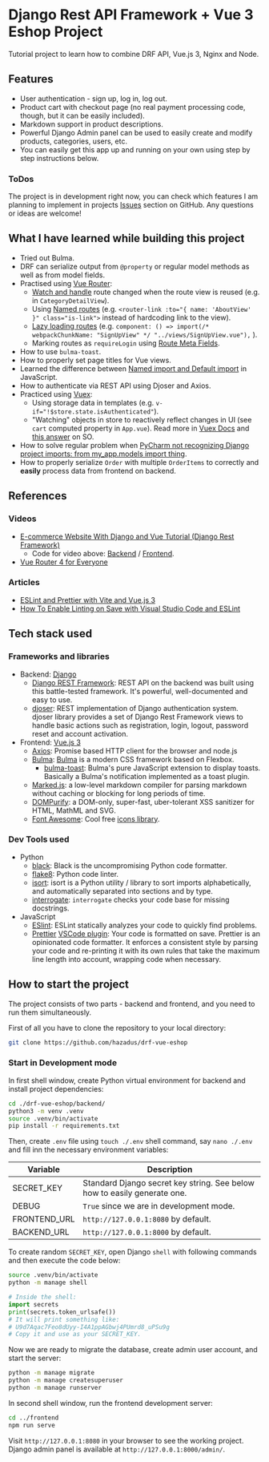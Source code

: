 # Django Rest API Framework + Vue 3 Eshop Project

Tutorial project to learn how to combine DRF API, Vue.js 3, Nginx and Node.

## Features

- User authentication - sign up, log in, log out.
- Product cart with checkout page (no real payment processing code, though, but it can be easily included).
- Markdown support in product descriptions.
- Powerful Django Admin panel can be used to easily create and modify products, categories, users, etc.
- You can easily get this app up and running on your own using step by step instructions below.

### ToDos

The project is in development right now, you can check which features I am planning to implement
in projects [Issues](https://github.com/hazadus/drf-vue-eshop/issues) section on GitHub. Any questions
or ideas are welcome!

## What I have learned while building this project

- Tried out Bulma.
- DRF can serialize output from `@property` or regular model methods as well as from model fields.
- Practised using [Vue Router](https://router.vuejs.org/):
  - [Watch and handle](https://router.vuejs.org/guide/essentials/dynamic-matching.html#reacting-to-params-changes) route changed when the route view is reused (e.g. in `CategoryDetailView`).
  - Using [Named routes](https://router.vuejs.org/guide/essentials/named-routes.html#named-routes) (e.g. `<router-link :to="{ name: 'AboutView' }" class="is-link">` instead of hardcoding link to the view).
  - [Lazy loading routes](https://router.vuejs.org/guide/advanced/lazy-loading.html) (e.g. `component: () => import(/* webpackChunkName: "SignUpView" */ "../views/SignUpView.vue"),` ).
  - Marking routes as `requireLogin` using [Route Meta Fields](https://router.vuejs.org/guide/advanced/meta.html#route-meta-fields).
- How to use `bulma-toast`.
- How to properly set page titles for Vue views.
- Learned the difference between [Named import and Default import](https://developer.mozilla.org/en-US/docs/Web/JavaScript/Reference/Statements/import#description) in JavaScript.
- How to authenticate via REST API using Djoser and Axios.
- Practiced using [Vuex](https://vuex.vuejs.org/guide/):
  - Using storage data in templates (e.g. `v-if="!$store.state.isAuthenticated"`).
  - "Watching" objects in store to reactively reflect changes in UI (see `cart` computed property in `App.vue`). Read more in [Vuex Docs](https://vuex.vuejs.org/guide/getters.html#the-mapgetters-helper) and [this answer](https://stackoverflow.com/a/43294294) on SO.
- How to solve regular problem when [PyCharm not recognizing Django project imports: from my_app.models import thing](https://stackoverflow.com/a/40934430).
- How to properly serialize `Order` with multiple `OrderItems` to correctly and **easily** process data from frontend on backend.

## References

### Videos

- [E-commerce Website With Django and Vue Tutorial (Django Rest Framework)](https://www.youtube.com/watch?v=Yg5zkd9nm6w)
  - Code for video above: [Backend](https://github.com/SteinOveHelset/djackets_django) / [Frontend](https://github.com/SteinOveHelset/djackets_vue).
- [Vue Router 4 for Everyone](https://vueschool.io/lessons/introduction-to-vue-router-4)

### Articles

- [ESLint and Prettier with Vite and Vue.js 3](https://vueschool.io/articles/vuejs-tutorials/eslint-and-prettier-with-vite-and-vue-js-3/)
- [How To Enable Linting on Save with Visual Studio Code and ESLint](https://www.digitalocean.com/community/tutorials/workflow-auto-eslinting)

## Tech stack used

### Frameworks and libraries

- Backend: [Django](https://www.djangoproject.com/)
  - [Django REST Framework](https://www.django-rest-framework.org/): REST API on the backend was built using this battle-tested framework. It's powerful, well-documented and easy to use.
  - [djoser](https://djoser.readthedocs.io/en/latest/introduction.html): REST implementation of Django authentication system. djoser library provides a set of Django Rest Framework views to handle basic actions such as registration, login, logout, password reset and account activation.
- Frontend: [Vue.js 3](https://vuejs.org/)
  - [Axios](https://www.npmjs.com/package/axios): Promise based HTTP client for the browser and node.js
  - [Bulma](https://www.npmjs.com/package/bulma): [Bulma](https://bulma.io/) is a modern CSS framework based on Flexbox.
    - [bulma-toast](https://www.npmjs.com/package/bulma-toast): Bulma's pure JavaScript extension to display toasts. Basically a Bulma's notification implemented as a toast plugin.
  - [Marked.js](https://marked.js.org/): a low-level markdown compiler for parsing markdown without caching or blocking for long periods of time.
  - [DOMPurify](https://github.com/cure53/DOMPurify): a DOM-only, super-fast, uber-tolerant XSS sanitizer for HTML, MathML and SVG.
  - [Font Awesome](https://fontawesome.com/docs/web/use-with/vue/add-icons): Cool free [icons library](https://fontawesome.com/icons).

### Dev Tools used

- Python
  - [black](https://pypi.org/project/black/): Black is the uncompromising Python code formatter.
  - [flake8](https://pypi.org/project/flake8/): Python code linter.
  - [isort](https://pycqa.github.io/isort/): isort is a Python utility / library to sort imports alphabetically, and automatically separated into sections and by type.
  - [interrogate](https://interrogate.readthedocs.io/en/latest/): `interrogate` checks your code base for missing docstrings.
- JavaScript
  - [ESlint](https://eslint.org/): ESLint statically analyzes your code to quickly find problems.
  - [Prettier](https://prettier.io/) [VSCode plugin](https://marketplace.visualstudio.com/items?itemName=esbenp.prettier-vscode): Your code is formatted on save. Prettier is an opinionated code formatter. It enforces a consistent style by parsing your code and re-printing it with its own rules that take the maximum line length into account, wrapping code when necessary.

## How to start the project

The project consists of two parts - backend and frontend, and you need to run them simultaneously.

First of all you have to clone the repository to your local directory:

```bash
git clone https://github.com/hazadus/drf-vue-eshop
```

### Start in Development mode

In first shell window, create Python virtual environment for backend and install project dependencies:

```bash
cd ./drf-vue-eshop/backend/
python3 -m venv .venv
source .venv/bin/activate
pip install -r requirements.txt
```

Then, create `.env` file using `touch ./.env` shell command, say `nano ./.env` and fill inn the necessary
environment variables:

| Variable     | Description                                                              |
|--------------|--------------------------------------------------------------------------|
| SECRET_KEY   | Standard Django secret key string. See below how to easily generate one. |
| DEBUG        | `True` since we are in development mode.                                 |
| FRONTEND_URL | `http://127.0.0.1:8080` by default.                                      |
| BACKEND_URL  | `http://127.0.0.1:8000` by default.                                      |

To create random `SECRET_KEY`, open Django `shell` with following commands and then execute the code below:

```bash
source .venv/bin/activate
python -m manage shell
```
```python
# Inside the shell:
import secrets
print(secrets.token_urlsafe())
# It will print something like:
# U9d7Aqac7Feo8dUyy-I4A1ppAGbwj4PUmrd8_uPSu9g
# Copy it and use as your SECRET_KEY.
```

Now we are ready to migrate the database, create admin user account, and start the server:

```bash
python -m manage migrate
python -m manage createsuperuser
python -m manage runserver
```

In second shell window, run the frontend development server:

```bash
cd ../frontend
npm run serve
```

Visit `http://127.0.0.1:8080` in your browser to see the working project.
Django admin panel is available at `http://127.0.0.1:8000/admin/`.
